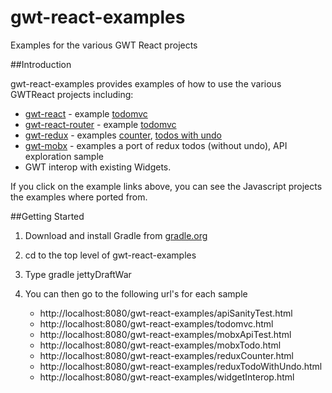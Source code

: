 # gwt-react-examples
Examples for the various GWT React projects

##Introduction

gwt-react-examples provides examples of how to use the various GWTReact projects including:

* [gwt-react](https://github.com/GWTReact/gwt-react) - example [todomvc](https://github.com/GWTReact/gwt-react)
* [gwt-react-router](https://github.com/GWTReact/gwt-react-router) - example [todomvc](https://github.com/GWTReact/gwt-react)
* [gwt-redux](https://github.com/GWTReact/gwt-redux) - examples [counter](https://github.com/reactjs/redux/tree/master/examples/counter), [todos with undo](https://github.com/reactjs/redux/tree/master/examples/todos-with-undo)
* [gwt-mobx](https://github.com/mobxjs/mobx) - examples a port of redux todos (without undo), API exploration sample
* GWT interop with existing Widgets.

If you click on the example links above, you can see the Javascript projects the examples where ported from.

##Getting Started

1. Download and install Gradle from [gradle.org](http://gradle.org/)

2. cd to the top level of gwt-react-examples

3. Type gradle jettyDraftWar

4. You can then go to the following url's for each sample

    * http://localhost:8080/gwt-react-examples/apiSanityTest.html
    * http://localhost:8080/gwt-react-examples/todomvc.html
    * http://localhost:8080/gwt-react-examples/mobxApiTest.html
    * http://localhost:8080/gwt-react-examples/mobxTodo.html
    * http://localhost:8080/gwt-react-examples/reduxCounter.html
    * http://localhost:8080/gwt-react-examples/reduxTodoWithUndo.html
    * http://localhost:8080/gwt-react-examples/widgetInterop.html

